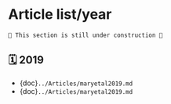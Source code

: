 # Article list/year

```{warning}
🚧 This section is still under construction 🚧
```

## 🗓️ 2019

- {doc}`../Articles/maryetal2019.md`
- {doc}`../Articles/maryetal2019.md`


